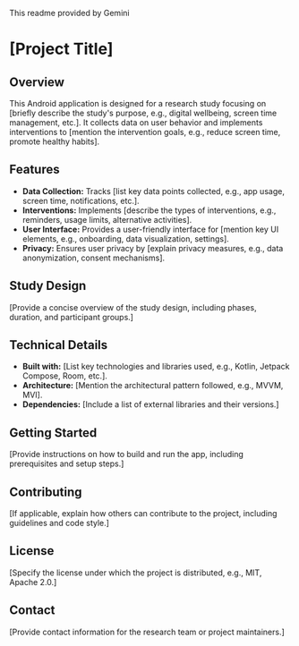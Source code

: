 This readme provided by Gemini

# [Project Title]

## Overview

This Android application is designed for a research study focusing on [briefly describe the study's purpose, e.g., digital wellbeing, screen time management, etc.]. It collects data on user behavior and implements interventions to [mention the intervention goals, e.g., reduce screen time, promote healthy habits].

## Features

* **Data Collection:** Tracks [list key data points collected, e.g., app usage, screen time, notifications, etc.].
* **Interventions:** Implements [describe the types of interventions, e.g., reminders, usage limits, alternative activities].
* **User Interface:** Provides a user-friendly interface for [mention key UI elements, e.g., onboarding, data visualization, settings].
* **Privacy:** Ensures user privacy by [explain privacy measures, e.g., data anonymization, consent mechanisms].

## Study Design

[Provide a concise overview of the study design, including phases, duration, and participant groups.]

## Technical Details

* **Built with:** [List key technologies and libraries used, e.g., Kotlin, Jetpack Compose, Room, etc.].
* **Architecture:** [Mention the architectural pattern followed, e.g., MVVM, MVI].
* **Dependencies:** [Include a list of external libraries and their versions.]

## Getting Started

[Provide instructions on how to build and run the app, including prerequisites and setup steps.]

## Contributing

[If applicable, explain how others can contribute to the project, including guidelines and code style.]

## License

[Specify the license under which the project is distributed, e.g., MIT, Apache 2.0.]

## Contact

[Provide contact information for the research team or project maintainers.]
